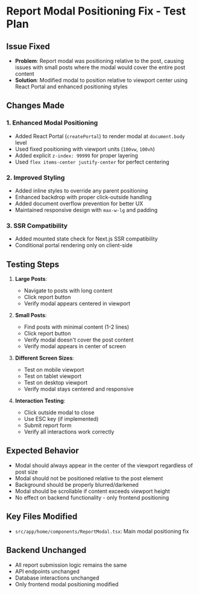 # Report Modal Positioning Fix - Test Plan

## Issue Fixed
- **Problem**: Report modal was positioning relative to the post, causing issues with small posts where the modal would cover the entire post content
- **Solution**: Modified modal to position relative to viewport center using React Portal and enhanced positioning styles

## Changes Made

### 1. Enhanced Modal Positioning
- Added React Portal (`createPortal`) to render modal at `document.body` level
- Used fixed positioning with viewport units (`100vw`, `100vh`)
- Added explicit `z-index: 99999` for proper layering
- Used `flex items-center justify-center` for perfect centering

### 2. Improved Styling
- Added inline styles to override any parent positioning
- Enhanced backdrop with proper click-outside handling
- Added document overflow prevention for better UX
- Maintained responsive design with `max-w-lg` and padding

### 3. SSR Compatibility
- Added mounted state check for Next.js SSR compatibility
- Conditional portal rendering only on client-side

## Testing Steps

1. **Large Posts**: 
   - Navigate to posts with long content
   - Click report button
   - Verify modal appears centered in viewport

2. **Small Posts**:
   - Find posts with minimal content (1-2 lines)
   - Click report button  
   - Verify modal doesn't cover the post content
   - Verify modal appears in center of screen

3. **Different Screen Sizes**:
   - Test on mobile viewport
   - Test on tablet viewport
   - Test on desktop viewport
   - Verify modal stays centered and responsive

4. **Interaction Testing**:
   - Click outside modal to close
   - Use ESC key (if implemented)
   - Submit report form
   - Verify all interactions work correctly

## Expected Behavior
- Modal should always appear in the center of the viewport regardless of post size
- Modal should not be positioned relative to the post element
- Background should be properly blurred/darkened
- Modal should be scrollable if content exceeds viewport height
- No effect on backend functionality - only frontend positioning

## Key Files Modified
- `src/app/home/components/ReportModal.tsx`: Main modal positioning fix

## Backend Unchanged
- All report submission logic remains the same
- API endpoints unchanged
- Database interactions unchanged
- Only frontend modal positioning modified
